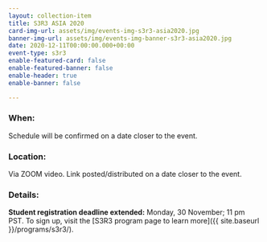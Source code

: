 ```yaml
---
layout: collection-item
title: S3R3 ASIA 2020
card-img-url: assets/img/events-img-s3r3-asia2020.jpg
banner-img-url: assets/img/events-img-banner-s3r3-asia2020.jpg
date: 2020-12-11T00:00:00.000+00:00
event-type: s3r3
enable-featured-card: false
enable-featured-banner: false
enable-header: true
enable-banner: false

---
```

### **When:**

Schedule will be confirmed on a date closer to the event.

### **Location:**

Via ZOOM video. Link posted/distributed on a date closer to the event.

### **Details:**

**Student registration deadline extended:** Monday, 30 November; 11 pm PST. To sign up, visit the [S3R3 program page to learn more]({{ site.baseurl }}/programs/s3r3/).